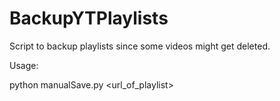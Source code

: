 # BackupYTPlaylists
Script to backup playlists since some videos might get deleted.

Usage:

python manualSave.py <url_of_playlist>

